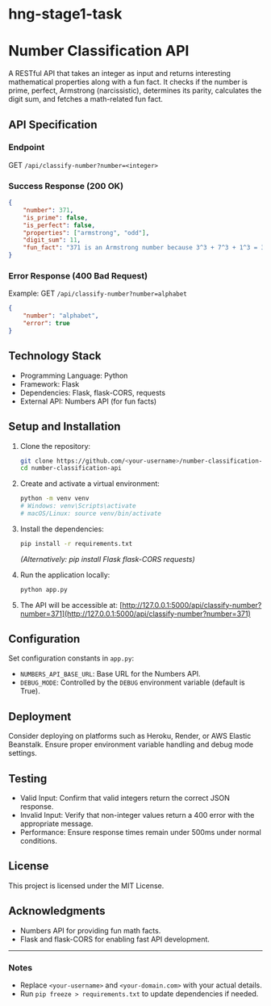 # hng-stage1-task
# Number Classification API

A RESTful API that takes an integer as input and returns interesting mathematical properties along with a fun fact. It checks if the number is prime, perfect, Armstrong (narcissistic), determines its parity, calculates the digit sum, and fetches a math-related fun fact.

## API Specification

### Endpoint

GET `/api/classify-number?number=<integer>`

### Success Response (200 OK)

```json
{
    "number": 371,
    "is_prime": false,
    "is_perfect": false,
    "properties": ["armstrong", "odd"],
    "digit_sum": 11,
    "fun_fact": "371 is an Armstrong number because 3^3 + 7^3 + 1^3 = 371"
}
```

### Error Response (400 Bad Request)

Example: GET `/api/classify-number?number=alphabet`

```json
{
    "number": "alphabet",
    "error": true
}
```

## Technology Stack

- Programming Language: Python
- Framework: Flask
- Dependencies: Flask, flask-CORS, requests
- External API: Numbers API (for fun facts)

## Setup and Installation

1. Clone the repository:

   ```bash
   git clone https://github.com/<your-username>/number-classification-api.git
   cd number-classification-api
   ```

2. Create and activate a virtual environment:

   ```bash
   python -m venv venv
   # Windows: venv\Scripts\activate
   # macOS/Linux: source venv/bin/activate
   ```

3. Install the dependencies:

   ```bash
   pip install -r requirements.txt
   ```

   *(Alternatively: pip install Flask flask-CORS requests)*

4. Run the application locally:

   ```bash
   python app.py
   ```

5. The API will be accessible at:
   [http://127.0.0.1:5000/api/classify-number?number=371](http://127.0.0.1:5000/api/classify-number?number=371)

## Configuration

Set configuration constants in `app.py`:

- `NUMBERS_API_BASE_URL`: Base URL for the Numbers API.
- `DEBUG_MODE`: Controlled by the `DEBUG` environment variable (default is True).

## Deployment

Consider deploying on platforms such as Heroku, Render, or AWS Elastic Beanstalk. Ensure proper environment variable handling and debug mode settings.

## Testing

- Valid Input: Confirm that valid integers return the correct JSON response.
- Invalid Input: Verify that non-integer values return a 400 error with the appropriate message.
- Performance: Ensure response times remain under 500ms under normal conditions.

## License

This project is licensed under the MIT License.

## Acknowledgments

- Numbers API for providing fun math facts.
- Flask and flask-CORS for enabling fast API development.

---

### Notes

- Replace `<your-username>` and `<your-domain.com>` with your actual details.
- Run `pip freeze > requirements.txt` to update dependencies if needed.

